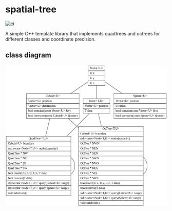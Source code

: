 # spatial-tree

![ci](https://github.com/pvorselaars/spatial-tree/workflows/ci/badge.svg?branch=unit-tests)

A simple C++ template library that implements quadtrees and octrees for different classes and coordinate precision.

## class diagram

![classes](doc/classes.dot.png)


